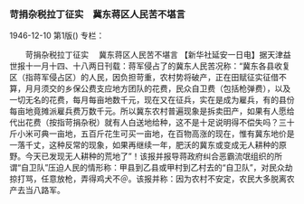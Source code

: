 ### 苛捐杂税拉丁征实　冀东蒋区人民苦不堪言

1946-12-10
第1版()
专栏：

　　苛捐杂税拉丁征实
  　冀东蒋区人民苦不堪言
    【新华社延安一日电】据天津益世报十一月十四、十八两日刊载：蒋军侵占了的冀东人民苦况称：“冀东各县收复区（指蒋军侵占区）的人民，因负担苛重，农村势将破产，正在田赋征实征借不算，月月须交的乡保公费支应地方团队的花费，民众自卫费（包括枪弹费），以及一切无名的花费，每月每亩地数千元，现在又在征兵，实在是成为雇兵，有的县份每亩地竟摊派雇兵费万数千元。所以冀东农村普遍现象是拆卖田产，如果有人愿给代出花费（按指苛捐杂税）就有人白送地给种，这不是十足说明得不偿失吗？三十斤小米可典一亩地，五百斤花生可买一亩地，在百物高涨的现在，惟有冀东地价是一落千丈，这种反常的现象，如果再继续一年，肥沃的冀东或变成无人耕种的原野。今天已发现无人耕种的荒地了”！该报并报导蒋政府纠合恶霸流氓组织的所谓“自卫队”压迫人民的情形称：甲县到乙县或甲村到乙村去的“自卫队”，对民众劫掠打骂，任意放枪，弄得鸡犬不＠。该报并称：因为农村不安定，农民大多脱离农产去当八路军。
